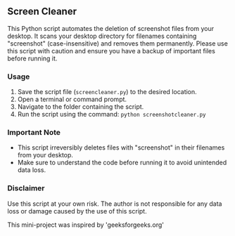 ## Screen Cleaner

This Python script automates the deletion of screenshot files from your desktop. It scans your desktop directory for filenames containing "screenshot" (case-insensitive) and removes them permanently. Please use this script with caution and ensure you have a backup of important files before running it.

### Usage

1. Save the script file (`screencleaner.py`) to the desired location.
2. Open a terminal or command prompt.
3. Navigate to the folder containing the script.
4. Run the script using the command: `python screenshotcleaner.py`

### Important Note

- This script irreversibly deletes files with "screenshot" in their filenames from your desktop.
- Make sure to understand the code before running it to avoid unintended data loss.

### Disclaimer

Use this script at your own risk. The author is not responsible for any data loss or damage caused by the use of this script.

This mini-project was inspired by 'geeksforgeeks.org'
